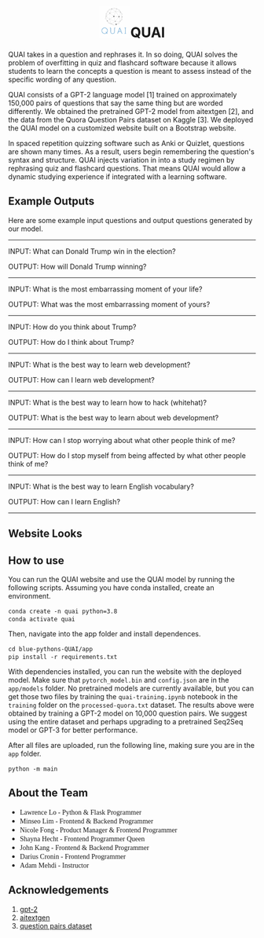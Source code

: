 <div align="center">  

# <img src="app/static/img/quai-logo.png"   width="64px"  height="64px"  style="object-fit:cover"/>QUAI

</div>

QUAI takes in a question and rephrases it. In so doing, QUAI solves the problem of overfitting in quiz and flashcard software because it allows students to learn the concepts a question is meant to assess instead of the specific wording of any question.

QUAI consists of a GPT-2 language model [1] trained on approximately 150,000 pairs of questions that say the same thing but are worded differently. We obtained the pretrained GPT-2 model from aitextgen [2], and the data from the Quora Question Pairs dataset on Kaggle [3]. We deployed the QUAI model on a customized website built on a Bootstrap website.

In spaced repetition quizzing software such as Anki or Quizlet, questions are shown many times. As a result, users begin remembering the question's syntax and structure. QUAI injects variation in into a study regimen by rephrasing quiz and flashcard questions. That means QUAI would allow a dynamic studying experience if integrated with a learning software.

## Example Outputs

Here are some example input questions and output questions generated by our model.

___
INPUT: What can Donald Trump win in the election?

OUTPUT: How will Donald Trump winning?
___
INPUT: What is the most embarrassing moment of your life?

OUTPUT: What was the most embarrassing moment of yours?
___
INPUT: How do you think about Trump?

OUTPUT: How do I think about Trump?
___
INPUT: What is the best way to learn web development?

OUTPUT: How can I learn web development?
___
INPUT: What is the best way to learn how to hack (whitehat)?

OUTPUT: What is the best way to learn about web development?
___
INPUT: How can I stop worrying about what other people think of me?

OUTPUT: How do I stop myself from being affected by what other people think of me?
___
INPUT: What is the best way to learn English vocabulary?

OUTPUT: How can I learn English?
___

## Website Looks

## How to use

You can run the QUAI website and use the QUAI model by running the following scripts. Assuming you have conda installed, create an environment.

```
conda create -n quai python=3.8
conda activate quai
```

Then, navigate into the app folder and install dependences.

```
cd blue-pythons-QUAI/app
pip install -r requirements.txt
```

With dependencies installed, you can run the website with the deployed model. Make sure that `pytorch_model.bin` and `config.json` are in the `app/models` folder. No pretrained models are currently available, but you can get those two files by training the `quai-training.ipynb` notebook in the `training` folder on the `processed-quora.txt` dataset. The results above were obtained by training a GPT-2 model on 10,000 question pairs. We suggest using the entire dataset and perhaps upgrading to a pretrained Seq2Seq model or GPT-3 for better performance.

After all files are uploaded, run the following line, making sure you are in the `app` folder.

```
python -m main
```

## About the Team

* <span style='font-family: Calibri' style="font-size: 30px">Lawrence Lo - Python &amp; Flask Programmer
* <span style='font-family: Calibri'>Minseo Lim - Frontend &amp; Backend Programmer</span>
* <span style='font-family: Calibri'>Nicole Fong - Product Manager &amp; Frontend Programmer</span>
* <span style='font-family: Calibri'>Shayna Hecht - Frontend Programmer Queen</span>
* <span style='font-family: Calibri'>John Kang - Frontend &amp; Backend Programmer</span>
* <span style='font-family: Calibri'>Darius Cronin - Frontend Programmer</span>
* <span style='font-family: Calibri'>Adam Mehdi - Instructor</span>

## Acknowledgements

1. [gpt-2](https://huggingface.co/docs/transformers/model_doc/gpt2)
2. [aitextgen](https://github.com/minimaxir/aitextgen)
3. [question pairs dataset](https://www.kaggle.com/c/quora-question-pairs)

